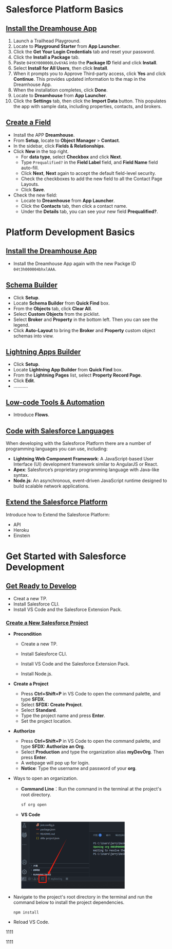 # Salesforce Platform Basics

## [Install the Dreamhouse App](https://trailhead.salesforce.com/content/learn/modules/starting_force_com/starting_intro?trail_id=force_com_dev_beginner)

1. Launch a Trailhead Playground.
2. Locate to **Playground Starter** from **App Launcher**.
3. Click the **Get Your Login Credentials** tab and reset your password.
4. Click the **Install a Package** tab. 
5. Paste `04tKY000000LOv6YAG` into the **Package ID** field and click **Install**.
6. Select **Install for All Users**, then click **Install**.
7. When it prompts you to Approve Third-party access, click **Yes** and click **Continue**. This provides updated information to the map in the Dreamhouse App.
8. When the installation completes, click **Done**.
9. Locate to **Dreamhouse** from **App Launcher**.
10. Click the **Settings** tab, then click the **Import Data** button. This populates the app with sample data, including properties, contacts, and brokers.

## [Create a Field](https://trailhead.salesforce.com/content/learn/modules/starting_force_com/starting_intro?trail_id=force_com_dev_beginner)

- Install the APP **Dreamhouse**.
- From **Setup**, locate to **Object Manager** > **Contact**.
- In the sidebar, click **Fields & Relationships**. 
- Click **New** in the top right.
    - For **data type**, select **Checkbox** and click **Next**.
    - Type `Prequalified?` in the **Field Label** field, and **Field Name** field auto-fill.
    - Click **Next**, **Next** again to accept the default field-level security.
    - Check the checkboxes to add the new field to all the Contact Page Layouts.
    - Click **Save**.
- Check the new field:
    - Locate to **Dreamhouse** from **App Launcher**.
    - Click the **Contacts** tab, then click a contact name.
    - Under the **Details** tab, you can see your new field **Prequalified?**.

# Platform Development Basics

## [Install the Dreamhouse App](https://trailhead.salesforce.com/content/learn/modules/platform-development-basics/get-started-with-the-salesforce-platform-01?trail_id=force_com_dev_beginner)

- Install the Dreamhouse App again with the new Packge ID `04t3h000004bhxlAAA`.

## [Schema Builder](https://trailhead.salesforce.com/content/learn/modules/platform-development-basics/develop-without-code-01?trail_id=force_com_dev_beginner)

- Click **Setup**.
- Locate **Schema Builder** from **Quick Find** box.
- From the **Objects** tab, click **Clear All**.
- Select **Custom Objects** from the picklist.
- Select **Broker** and **Property** in the bottom left. Then you can see the legend.
- Click **Auto-Layout** to bring the **Broker** and **Property** custom object schemas into view.

## [Lightning Apps Builder](https://trailhead.salesforce.com/content/learn/modules/lex_customization/lex_customization_apps?trail_id=force_com_dev_beginner)

- Click **Setup**.
- Locate **Lightning App Builder** from **Quick Find** box.
- From the **Lightning Pages** list, select **Property Record Page**.
- Click **Edit**.
- ...........

## [Low-code Tools & Automation](https://trailhead.salesforce.com/content/learn/modules/lex_customization/lex_customization_apps?trail_id=force_com_dev_beginner)

- Introduce **Flows**.

## [Code with Salesforce Languages](https://trailhead.salesforce.com/content/learn/modules/platform-development-basics/code-with-salesforce-languages-01?trail_id=force_com_dev_beginner)

When developing with the Salesforce Platform there are a number of programming languages you can use, including: 

- **Lightning Web Component Framework**: A JavaScript-based User Interface (UI) development framework similar to AngularJS or React.
- **Apex**: Salesforce’s proprietary programming language with Java-like syntax.
- **Node.js**: An asynchronous, event-driven JavaScript runtime designed to build scalable network applications.

## [Extend the Salesforce Platform](https://trailhead.salesforce.com/content/learn/modules/platform-development-basics/extend-the-salesforce-platform-01?trail_id=force_com_dev_beginner)

Introduce how to Extend the Salesforce Platform:

- API
- Heroku
- Einstein

# Get Started with Salesforce Development

## [Get Ready to Develop](https://trailhead.salesforce.com/content/learn/projects/get-started-with-salesforce-development/get-ready-to-develop?trail_id=force_com_dev_beginner)

- Creat a new TP.
- Install Salesforce CLI.
- Install VS Code and the Salesforce Extension Pack.

### [Create a New Salesforce Project](https://trailhead.salesforce.com/content/learn/projects/get-started-with-salesforce-development/get-ready-to-develop?trail_id=force_com_dev_beginner)

- **Precondition**

    - Create a new TP.

    - Install Salesforce CLI.

    - Install VS Code and the Salesforce Extension Pack.

    - Install Node.js.

- **Create a Project**

    - Press **Ctrl+Shift+P** in VS Code to open the command palette, and type **SFDX**.
    - Select **SFDX: Create Project**.
    - Select **Standard**.
    - Type the project name and press **Enter**.
    - Set the project location.

- **Authorize**

    - Press **Ctrl+Shift+P** in VS Code to open the command palette, and type **SFDX: Authorize an Org**.
    - Select **Production** and type the organization alias **myDevOrg**. Then press **Enter**.
    - A webpage will pop up for login.
    - **Notice**: Type the username and password of your **org**.

- Ways to open an organization.

    - **Command Line**：Run the command in the terminal at the project's root directory.

        ```bash
        sf org open
        ```

    - **VS Code**

        <img src="assets/image-20250302212052512.png" alt="image-20250302212052512" style="zoom:50%;" />

- Navigate to the project's root directory in the terminal and run the command below to install the project dependencies.

    ```bash
    npm install
    ```

- Reload VS Code.

























1111

1111